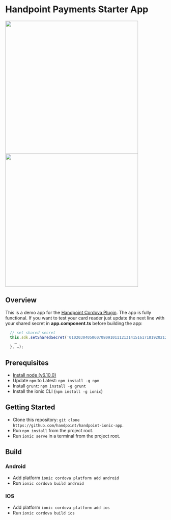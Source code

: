 # Handpoint Payments Starter App

<img height="417" widht="890" src="https://user-images.githubusercontent.com/3254688/37241612-ded07e34-2453-11e8-9d34-ca61af5cd0aa.png"/>
<br>
<img height="417" widht="890" src="https://user-images.githubusercontent.com/3254688/37241613-e009d084-2453-11e8-971b-8fa17eace6a0.png"/>

## Overview
This is a demo app for the [Handpoint Cordova Plugin](https://github.com/handpoint/cordova-plugin-handpoint/). The app is fully functional. If you want to test your card reader just update the next line with your shared secret in **app.component.ts** before building the app:

```javascript
  // set shared secret
  this.sdk.setSharedSecret('0102030405060708091011121314151617181920212223242526272829303132').then(() => {
    …
  }, …); 
```

## Prerequisites
* [Install node (v6.10.0)](https://nodejs.org/es/download/)
* Update `npm` to Latest: `npm install -g npm`
* Install `grunt`: `npm install -g grunt`
* Install the ionic CLI (`npm install -g ionic`)

## Getting Started
* Clone this repository: `git clone https://github.com/handpoint/handpoint-ionic-app`.
* Run `npm install` from the project root.
* Run `ionic serve` in a terminal from the project root.

## Build
### Android
* Add platform `ionic cordova platform add android`
* Run `ionic cordova build android`

### IOS
* Add platform `ionic cordova platform add ios`
* Run `ionic cordova build ios`

